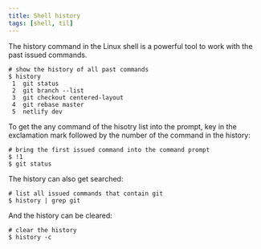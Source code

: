 ```yaml
---
title: Shell history
tags: [shell, til]
---
```

The history command in the Linux shell is a powerful tool to work with the past issued commands. 

```shell
# show the history of all past commands
$ history
 1  git status
 2  git branch --list
 3  git checkout centered-layout
 4  git rebase master
 5  netlify dev
```

To get the any command of the hisotry list into the prompt, key in the exclamation mark followed by the number of the command in the history:

```shell
# bring the first issued command into the command prompt 
$ !1
$ git status
```

The history can also get searched:

```shell
# list all issued commands that contain git
$ history | grep git
```

And the history can be cleared:

```shell
# clear the history
$ history -c
```